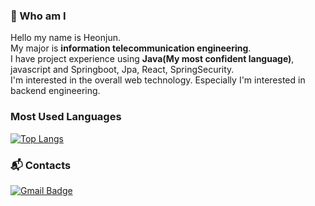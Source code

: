 ### 👋 Who am I
Hello my name is Heonjun.  
My major is **information telecommunication engineering**.  
I have project experience using **Java(My most confident language)**, javascript and Springboot, Jpa, React, SpringSecurity.  
I'm interested in the overall web technology. Especially I'm interested in backend engineering.  

### Most Used Languages
[![Top Langs](https://github-readme-stats.vercel.app/api/top-langs/?username=limheonjun)](https://github.com/limheonjun/github-readme-stats)

### :mailbox_with_mail: Contacts
[![Gmail Badge](https://img.shields.io/badge/-Gmail-d14836?style=flat-square&logo=Gmail&logoColor=white&link=mailto:jumong4000@gmail.com)](mailto:jumong4000@gmail.com)

